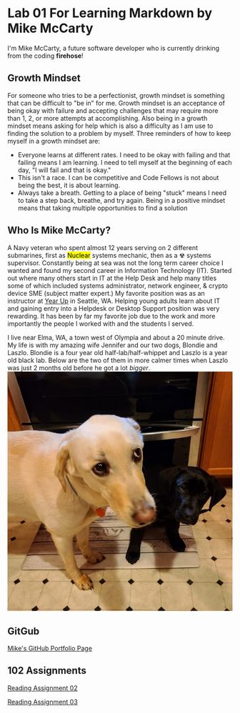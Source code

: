 # Lab 01 For Learning Markdown by Mike McCarty
I'm Mike McCarty, a future software developer who is currently drinking from the coding **firehose**!


## Growth Mindset
For someone who tries to be a perfectionist, growth mindset is something that can be difficult to "be in" for me. Growth mindset is an acceptance of being okay with failure and accepting challenges that may require more than 1, 2, or more attempts at accomplishing.  Also being in a growth mindset means asking for help which is also a difficulty as I am use to finding the solution to a problem by myself. Three reminders of how to keep myself in a growth mindset are:
- Everyone learns at different rates. I need to be okay with failing and that failing means I am learning. I need to tell myself at the beginning of each day, "I will fail and that is okay."
- This isn't a race. I can be competitive and Code Fellows is not about being the best, it is about learning. 
- Always take a breath. Getting to a place of being "stuck" means I need to take a step back, breathe, and try again. Being in a positive mindset means that taking multiple opportunities to find a solution


## Who Is Mike McCarty?
A Navy veteran who spent almost 12 years serving on 2 different submarines, first as <mark>Nuclear</mark> systems mechanic, then as a <span>&#9762;</span> systems supervisor. Constantly being at sea was not the long term career choice I wanted and found my second career in Information Technology (IT). Started out where many others start in IT at the Help Desk and help many titles some of which included systems administrator, network engineer, & crypto device SME (subject matter expert.) My favorite position was as an instructor at [Year Up](https://www.yearup.org/locations/wa-seattle-scc-campus) in Seattle, WA. Helping young adults learn about IT and gaining entry into a Helpdesk or Desktop Support position was very rewarding.  It has been by far my favorite job due to the work and more importantly the people I worked with and the students I served.

I live near Elma, WA, a town west of Olympia and about a 20 minute drive.  My life is with my amazing wife Jennifer and our two dogs, Blondie and Laszlo.  Blondie is a four year old half-lab/half-whippet and Laszlo is a year old black lab.  Below are the two of them in more calmer times when Laszlo was just 2 months old before he got a lot *bigger*. 
![This is an image of Blondie and Laszlo](blondieandlaszlo.jpg)

## GitGub
[Mike's GitHub Portfolio Page](https://github.com/mikemac1)

## 102 Assignments
[Reading Assignment 02](coders-computer.md)

[Reading Assignment 03](git.md)
